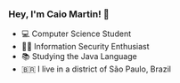 ### Hey, I'm Caio Martin! 👋

* :computer: Computer Science Student  <br>
* :pirate_flag: Information Security Enthusiast <br>
* :books: Studying the Java Language <br>
* :brazil: I live in a district of São Paulo, Brazil <br>
